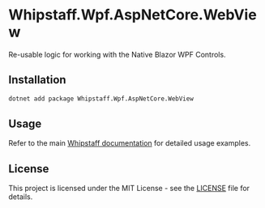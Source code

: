 # Whipstaff.Wpf.AspNetCore.WebView

Re-usable logic for working with the Native Blazor WPF Controls.

## Installation

```bash
dotnet add package Whipstaff.Wpf.AspNetCore.WebView
```

## Usage

Refer to the main [Whipstaff documentation](https://github.com/dpvreony/whipstaff) for detailed usage examples.

## License

This project is licensed under the MIT License - see the [LICENSE](https://github.com/dpvreony/whipstaff/blob/main/LICENSE) file for details.
